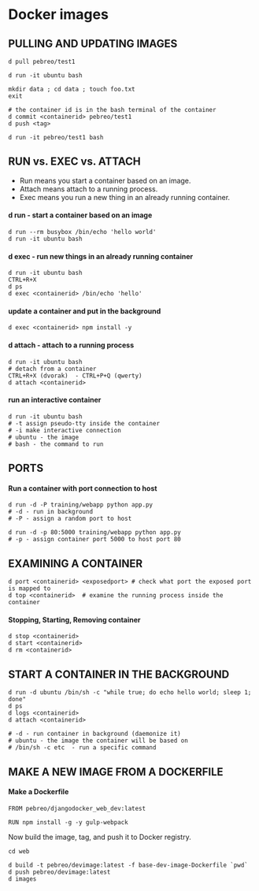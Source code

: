 # Docker images


PULLING AND UPDATING IMAGES
--------------------------
```
d pull pebreo/test1

d run -it ubuntu bash

mkdir data ; cd data ; touch foo.txt 
exit

# the container id is in the bash terminal of the container
d commit <containerid> pebreo/test1
d push <tag>

d run -it pebreo/test1 bash
```


RUN vs. EXEC vs. ATTACH 
----------------------
* Run means you start a container based on an image.
* Attach means attach to a running process.
* Exec means you run a new thing in an already running container.

#### d run - start a container based on an image
```
d run --rm busybox /bin/echo 'hello world'
d run -it ubuntu bash
```
#### d exec  - run new things in an already running container
```
d run -it ubuntu bash
CTRL+R+X
d ps
d exec <containerid> /bin/echo 'hello'
```
#### update a container and put in the background
```
d exec <containerid> npm install -y 
```

#### d attach - attach to a running process
```
d run -it ubuntu bash
# detach from a container
CTRL+R+X (dvorak)  - CTRL+P+Q (qwerty)
d attach <containerid>
```


#### run an interactive container
```
d run -it ubuntu bash
# -t assign pseudo-tty inside the container
# -i make interactive connection 
# ubuntu - the image
# bash - the command to run
```

PORTS
------
#### Run a container with port connection to host
```
d run -d -P training/webapp python app.py
# -d - run in background
# -P - assign a random port to host

d run -d -p 80:5000 training/webapp python app.py
# -p - assign container port 5000 to host port 80
```

EXAMINING A CONTAINER
----------------------
```
d port <containerid> <exposedport> # check what port the exposed port is mapped to
d top <containerid>  # examine the running process inside the container
```
#### Stopping, Starting, Removing container
```
d stop <containerid>
d start <containerid>
d rm <containerid>
```

START A CONTAINER IN THE BACKGROUND
------------------------------------
```
d run -d ubuntu /bin/sh -c "while true; do echo hello world; sleep 1; done"
d ps
d logs <containerid>
d attach <containerid>

# -d - run container in background (daemonize it)
# ubuntu - the image the container will be based on
# /bin/sh -c etc  - run a specific command
```




MAKE A NEW IMAGE FROM A DOCKERFILE
-----------------------------------
#### Make a Dockerfile
```
FROM pebreo/djangodocker_web_dev:latest

RUN npm install -g -y gulp-webpack
```
Now build the image, tag, and push it to Docker registry.
```
cd web

d build -t pebreo/devimage:latest -f base-dev-image-Dockerfile `pwd`
d push pebreo/devimage:latest
d images
```



